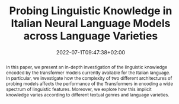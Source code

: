 ---
# Documentation: https://sourcethemes.com/academic/docs/managing-content/

title: "Probing Linguistic Knowledge in Italian Neural Language Models across Language Varieties"
authors: [Alessio Miaschi, Gabriele Sarti, Dominique Brunato, Felice Dell’Orletta, Giulia Venturi]
date: 2022-07-1T09:47:38+02:00
doi: ""

# Schedule page publish date (NOT publication's date).
publishDate: 2022-07-1T09:47:38+02:00

# Publication type.
# Legend: 0 = Uncategorized; 1 = Conference paper; 2 = Journal article;
# 3 = Preprint / Working Paper; 4 = Report; 5 = Book; 6 = Book section;
# 7 = Thesis; 8 = Patent
publication_types: ["2"]

# Publication name and optional abbreviated publication name.
publication: "In Proceedings of the Seventh Italian Conference on Computational Linguistics (CLiC-it 2020) and the Italian Journal of Computational Linguistics (IJCoL)"
publication_short: "In CLiC-it 2020 & IJCoL"

abstract: "In this paper, we present an in-depth investigation of the linguistic knowledge encoded by the transformer models currently available for the Italian language. In particular, we investigate how the complexity of two different architectures of probing models affects the performance of the Transformers in encoding a wide spectrum of linguistic features. Moreover, we explore how this implicit knowledge varies according to different textual genres and language varieties."

# Summary. An optional shortened abstract.
summary: "We investigate whether and how using different architectures of probing models affects the performance of Italian transformers in encoding a wide spectrum of linguistic features."

tags: [Natural Language Processing, Deep Learning, Interpretability, Italian Language, Transformers, Neural Language Models, Probing Task]
categories: []
featured: false

# Custom links (optional).
#   Uncomment and edit lines below to show custom links.
# links:
# - name: Follow
#   url: https://twitter.com
#   icon_pack: fab
#   icon: twitter
links:

links:
- name: CLiC-it 2020
  url: http://ceur-ws.org/Vol-2769/paper_56.pdf
  icon_pack: fas
  icon: file-contract
- name: IJCoL 2022
  url: https://journals.openedition.org/ijcol/965
  icon_pack: fas
  icon: file-contract

url_pdf: 
url_code: 
url_dataset:
url_poster:
url_project:
url_slides:
url_source:
url_video:

# Featured image
# To use, add an image named `featured.jpg/png` to your page's folder. 
# Focal points: Smart, Center, TopLeft, Top, TopRight, Left, Right, BottomLeft, Bottom, BottomRight.
image:
  caption: ""
  focal_point: ""
  preview_only: false

# Associated Projects (optional).
#   Associate this publication with one or more of your projects.
#   Simply enter your project's folder or file name without extension.
#   E.g. `internal-project` references `content/project/internal-project/index.md`.
#   Otherwise, set `projects: []`.
projects: []

# Slides (optional).
#   Associate this publication with Markdown slides.
#   Simply enter your slide deck's filename without extension.
#   E.g. `slides: "example"` references `content/slides/example/index.md`.
#   Otherwise, set `slides: ""`.
slides: ""
---